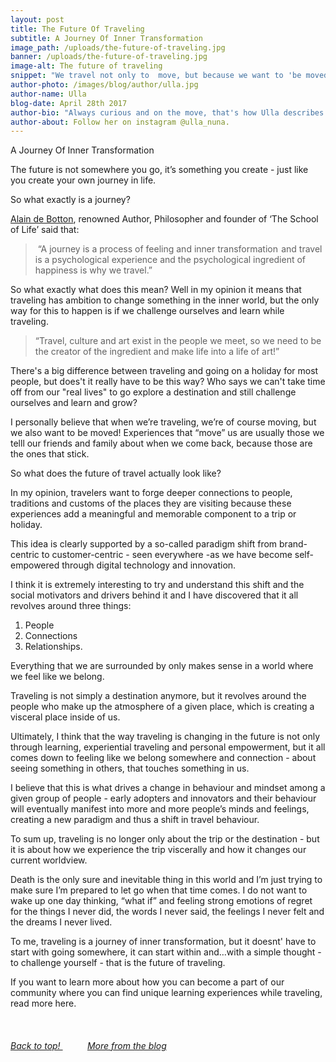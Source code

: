 ```yaml
---
layout: post
title: The Future Of Traveling
subtitle: A Journey Of Inner Transformation
image_path: /uploads/the-future-of-traveling.jpg
banner: /uploads/the-future-of-traveling.jpg
image-alt: The future of traveling
snippet: "We travel not only to  move, but because we want to 'be moved'"
author-photo: /images/blog/author/ulla.jpg
author-name: Ulla
blog-date: April 28th 2017
author-bio: "Always curious and on the move, that's how Ulla describes herself. She is a passionate traveler turned digital nomad and also the founder of Learn With Locals."
author-about: Follow her on instagram @ulla_nuna.
---
```



A Journey Of Inner Transformation&nbsp;

The future is not somewhere you go, it’s something you create - just like you create your own journey in life.

So what exactly is a journey?

[Alain de Botton](http://alaindebotton.com/), renowned Author, Philosopher and founder of ‘The School of Life’ said that:

> &nbsp;“A journey is a process of feeling and inner transformation  and travel is a psychological experience and the psychological ingredient of happiness is why we travel.”&nbsp;

So what exactly what does this mean? Well in my opinion it means that traveling has ambition to change something in the inner world, but the only way for this to happen is if we challenge ourselves and learn while traveling.&nbsp;

> “Travel, culture and art exist in the people we meet, so we need to be the creator of the ingredient and make life into a life of art!”

There's a big difference between traveling and going on a holiday for most people, but does't it really have to be this way? Who says we can't take time off from our "real lives" to go explore a destination and still challenge ourselves and learn and grow?

I personally believe that when we’re traveling, we’re of course moving, but we also want to be moved! Experiences that “move” us are usually those we telll our friends and family about when we come back, because those are the ones that stick.

So what does the future of travel actually look like?

In my opinion, travelers want to forge deeper connections to people, traditions and customs of the places they are visiting because these experiences add a meaningful and memorable component to a trip or holiday.

This idea is clearly supported by a so-called paradigm shift from brand-centric to customer-centric - seen everywhere -as we have become self-empowered through digital technology and innovation.

I think it is extremely interesting to try and understand this shift and the social motivators and drivers behind it and I have discovered that it all revolves around three things:

1. People
2. Connections
3. Relationships.

Everything that we are surrounded by only makes sense in a world where we feel like we belong.&nbsp;

Traveling is not simply a destination anymore, but it revolves around the people who make up the atmosphere of a given place, which is creating a visceral place inside of us.

Ultimately, I think that the way traveling is changing in the future is not only through learning, experiential traveling and personal empowerment, but it all comes down to feeling like we belong somewhere and connection - about seeing something in others, that touches something in us.

I believe that this is what drives a change in behaviour and mindset among a given group of people - early adopters and innovators and their behaviour will eventually manifest into more and more people’s minds and feelings, creating a new paradigm and thus a shift in travel behaviour.

To sum up, traveling is no longer only about the trip or the destination - but it is about how we experience the trip viscerally and how it changes our current worldview.

Death is the only sure and inevitable thing in this world and I’m just trying to make sure I’m prepared to let go when that time comes. I do not want to wake up one day thinking, “what if” and feeling strong emotions of regret for the things I never did, the words I never said, the feelings I never felt and the dreams I never lived.

To me, traveling is a journey of inner transformation, but it doesnt' have to start with going somewhere, it can start within and…with a simple thought - to challenge yourself - that is the future of traveling.

If you want to learn more about how you can become a part of our community where you can find unique learning experiences while traveling, read more here.

&nbsp;

###### [Back to top!&nbsp;](/2017/04/28/the-future-of-traveling.html) &nbsp; &nbsp; &nbsp; &nbsp; &nbsp;[More from the blog](/blog.html)